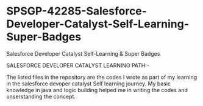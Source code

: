 # SPSGP-42285-Salesforce-Developer-Catalyst-Self-Learning-Super-Badges
Salesforce Developer Catalyst Self-Learning &amp; Super Badges


SALESFORCE DEVELOPER CATALYST LEARNING PATH:-

The listed files in the repository are the codes I wrote as part of my learning in the salesforce devoper catalyst Self learning journey.
My basic knowledge in java and logic building helped me in writing the codes and unserstanding the concept.

